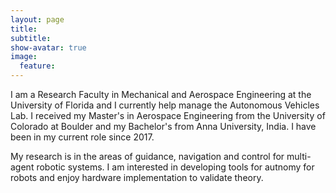 ```yaml
---
layout: page
title: 
subtitle: 
show-avatar: true
image:
  feature: 
---
```


I am a Research Faculty in Mechanical and Aerospace Engineering at the University of Florida and I currently help manage the Autonomous Vehicles Lab. I received my Master's in Aerospace Engineering from the University of Colorado at Boulder and my Bachelor's from Anna University, India. I have been in my current role since 2017.

My research is in the areas of guidance, navigation and control for multi-agent robotic systems. I am interested in developing tools for autnomy for robots and enjoy hardware implementation to validate theory. 
